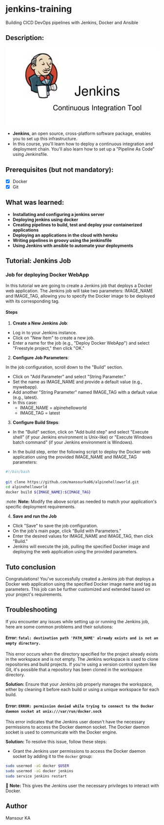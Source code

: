 # jenkins-training

Building CICD DevOps pipelines with Jenkins, Docker and Ansible

## Description:
![image](jenkins_img.PNG)

- **Jenkins**, an open source, cross-platform software package, enables you to set up this infrastructure.
- In this course, you'll learn how to deploy a continuous integration and deployment chain. You'll also learn how to set up a "Pipeline As Code" using Jenkinsfile.

## Prerequisites (but not mandatory):
- [x] Docker
- [x] Git

## What was learned:

- **Installating and configuring a jenkins server**
- **Deploying jenkins using docker**
- **Creating pipelines to build, test and deploy your containerized applications**
- **Deploying an applications in the cloud with heroku**
- **Writing pipelines in groovy using the jenkinsfile**
- **Using Jenkins with ansible to automate your deployments**

## Tutorial: Jenkins Job

### Job for deploying Docker WebApp

In this tutorial we are going to create a Jenkins job that deploys a Docker web application. The Jenkins job will take two parameters: IMAGE_NAME and IMAGE_TAG, allowing you to specify the Docker image to be deployed with its corresponding tag.

#### Steps

1. **Create a New Jenkins Job**:

- Log in to your Jenkins instance.
- Click on "New Item" to create a new job.
- Enter a name for the job (e.g., "Deploy Docker WebApp") and select "Freestyle project," then click "OK."

2. **Configure Job Parameters**:

In the job configuration, scroll down to the "Build" section.

- Click on "Add Parameter" and select "String Parameter."
- Set the name as IMAGE_NAME and provide a default value (e.g., mywebapp).
- Add another "String Parameter" named IMAGE_TAG with a default value (e.g., latest).
- In this case:
    - IMAGE_NAME = alpinehelloworld
    - IMAGE_TAG = latest

3. **Configure Build Steps**:

- In the "Build" section, click on "Add build step" and select "Execute shell" (if your Jenkins environment is Unix-like) or "Execute Windows batch command" (if your Jenkins environment is Windows).

- In the build step, enter the following script to deploy the Docker web application using the provided IMAGE_NAME and IMAGE_TAG parameters:
```bash
#!/bin/bash

git clone https://github.com/mansourka06/alpinehelloworld.git
cd alpinehelloworld
docker build ${IMAGE_NAME}:${IMAGE_TAG}

```

:note: **Note:** Modify the above script as needed to match your application's specific deployment requirements.

4. **Save and run the Job**

- Click "Save" to save the job configuration.
- On the job's main page, click "Build with Parameters."
- Enter the desired values for IMAGE_NAME and IMAGE_TAG, then click "Build."
- Jenkins will execute the job, pulling the specified Docker image and deploying the web application using the provided parameters.

## Tuto conclusion 
Congratulations! You've successfully created a Jenkins job that deploys a Docker web application using the specified Docker image name and tag as parameters. This job can be further customized and extended based on your project's requirements.


## Troubleshooting

If you encounter any issues while setting up or running the Jenkins job, here are some common problems and their solutions:

#### Error: `fatal: destination path 'PATH_NAME' already exists and is not an empty directory.`

This error occurs when the directory specified for the project already exists in the workspace and is not empty. The Jenkins workspace is used to clone repositories and build projects. If you're using a version control system like Git, it's possible that a repository has been cloned in the workspace directory.

**Solution:**
Ensure that your Jenkins job properly manages the workspace, either by cleaning it before each build or using a unique workspace for each build.

#### Error: `ERROR: permission denied while trying to connect to the Docker daemon socket at unix:///var/run/docker.sock`

This error indicates that the Jenkins user doesn't have the necessary permissions to access the Docker daemon socket. The Docker daemon socket is used to communicate with the Docker engine.

**Solution:**
To resolve this issue, follow these steps:

- Grant the Jenkins user permissions to access the Docker daemon socket by adding it to the `docker` group:
   
```bash
sudo usermod -aG docker $USER
sudo usermod -aG docker jenkins
sudo service jenkins restart
```
&#x1F4DD; **Note:** This gives the Jenkins user the necessary privileges to interact with Docker.


## Author
Mansour KA
